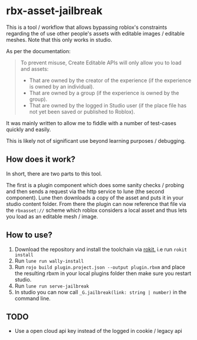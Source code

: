 # rbx-asset-jailbreak

This is a tool / workflow that allows bypassing roblox's constraints regarding the of use other people's assets with editable images / editable meshes. Note that this only works in studio.

As per the documentation:
> To prevent misuse, Create Editable APIs will only allow you to load and assets:
> - That are owned by the creator of the experience (if the experience is owned by an individual).
> - That are owned by a group (if the experience is owned by the group).
> - That are owned by the logged in Studio user (if the place file has not yet been saved or published to Roblox).

It was mainly written to allow me to fiddle with a number of test-cases quickly and easily.

This is likely not of significant use beyond learning purposes / debugging.

## How does it work?

In short, there are two parts to this tool.

The first is a plugin component which does some sanity checks / probing and then sends a request via the http service to lune (the second component). Lune then downloads a copy of the asset and puts it in your studio content folder. From there the plugin can now reference that file via the `rbxasset://` scheme which roblox considers a local asset and thus lets you load as an editable mesh / image.

## How to use?

1. Download the repository and install the toolchain via [rokit.](https://github.com/rojo-rbx/rokit) i.e run `rokit install`
2. Run `lune run wally-install`
3. Run `rojo build plugin.project.json --output plugin.rbxm` and place the resulting rbxm in your local plugins folder then make sure you restart studio.
4. Run `lune run serve-jailbreak`
5. In studio you can now call `_G.jailbreak(link: string | number)` in the command line.

## TODO

- Use a open cloud api key instead of the logged in cookie / legacy api